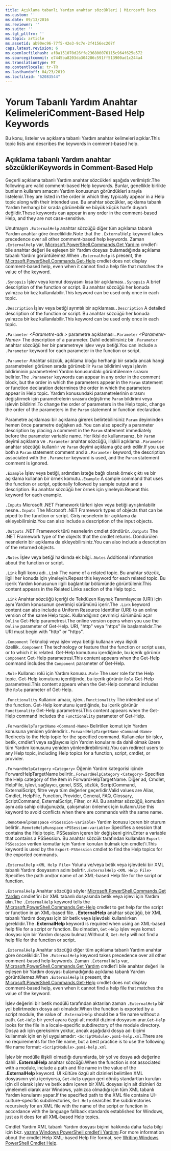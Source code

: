 ```yaml
---
title: Açıklama tabanlı Yardım anahtar sözcükleri | Microsoft Docs
ms.custom: ''
ms.date: 09/13/2016
ms.reviewer: ''
ms.suite: ''
ms.tgt_pltfrm: ''
ms.topic: article
ms.assetid: ab90ec96-77f5-42e3-9c7e-2f4156ec207f
caps.latest.revision: 6
ms.openlocfilehash: af8a151070d26ffe236800076115c964f625e572
ms.sourcegitcommit: e7445ba8203da304286c591ff513900ad1c244a4
ms.translationtype: MT
ms.contentlocale: tr-TR
ms.lasthandoff: 04/23/2019
ms.locfileid: "62083544"
---
```

# <a name="comment-based-help-keywords"></a><span data-ttu-id="2a3e0-102">Yorum Tabanlı Yardım Anahtar Kelimeleri</span><span class="sxs-lookup"><span data-stu-id="2a3e0-102">Comment-Based Help Keywords</span></span>

<span data-ttu-id="2a3e0-103">Bu konu, listeler ve açıklama tabanlı Yardım anahtar kelimeleri açıklar.</span><span class="sxs-lookup"><span data-stu-id="2a3e0-103">This topic lists and describes the keywords in comment-based help.</span></span>

## <a name="keywords-in-comment-based-help"></a><span data-ttu-id="2a3e0-104">Açıklama tabanlı Yardım anahtar sözcükleri</span><span class="sxs-lookup"><span data-stu-id="2a3e0-104">Keywords in Comment-Based Help</span></span>

<span data-ttu-id="2a3e0-105">Geçerli açıklama tabanlı Yardım anahtar sözcükleri aşağıda verilmiştir.</span><span class="sxs-lookup"><span data-stu-id="2a3e0-105">The following are valid comment-based Help keywords.</span></span> <span data-ttu-id="2a3e0-106">Bunlar, genellikle birlikte bunların kullanım amacını Yardım konusunun göründükleri sırayla listelenir.</span><span class="sxs-lookup"><span data-stu-id="2a3e0-106">They are listed in the order in which they typically appear in a Help topic along with their intended use.</span></span> <span data-ttu-id="2a3e0-107">Bu anahtar sözcükler, açıklama tabanlı Yardım herhangi bir sırada görünebilir ve büyük küçük harfe duyarlı değildir.</span><span class="sxs-lookup"><span data-stu-id="2a3e0-107">These keywords can appear in any order in the comment-based Help, and they are not case-sensitive.</span></span>

<span data-ttu-id="2a3e0-108">Unutmayın `.ExternalHelp` anahtar sözcüğü diğer tüm açıklama tabanlı Yardım anahtar göre önceliklidir.</span><span class="sxs-lookup"><span data-stu-id="2a3e0-108">Note that the `.ExternalHelp` keyword takes precedence over all other comment-based help keywords.</span></span> <span data-ttu-id="2a3e0-109">Zaman `.ExternalHelp` var, [Microsoft.PowerShell.Commands.Get Yardım](/dotnet/api/Microsoft.PowerShell.Commands.Get-Help) cmdlet'i bile anahtar değeri ile eşleşen bir Yardım dosyası bulamadığında açıklama tabanlı Yardım görüntülemez.</span><span class="sxs-lookup"><span data-stu-id="2a3e0-109">When `.ExternalHelp` is present, the [Microsoft.PowerShell.Commands.Get-Help](/dotnet/api/Microsoft.PowerShell.Commands.Get-Help) cmdlet does not display comment-based help, even when it cannot find a help file that matches the value of the keyword.</span></span>

<span data-ttu-id="2a3e0-110">`.Synopsis` İşlev veya komut dosyasını kısa bir açıklaması.</span><span class="sxs-lookup"><span data-stu-id="2a3e0-110">`.Synopsis` A brief description of the function or script.</span></span> <span data-ttu-id="2a3e0-111">Bu anahtar sözcüğü her konuda yalnızca bir kez kullanılabilir.</span><span class="sxs-lookup"><span data-stu-id="2a3e0-111">This keyword can be used only once in each topic.</span></span>

<span data-ttu-id="2a3e0-112">`.Description` İşlev veya betiği ayrıntılı bir açıklaması.</span><span class="sxs-lookup"><span data-stu-id="2a3e0-112">`.Description` A detailed description of the function or script.</span></span> <span data-ttu-id="2a3e0-113">Bu anahtar sözcüğü her konuda yalnızca bir kez kullanılabilir.</span><span class="sxs-lookup"><span data-stu-id="2a3e0-113">This keyword can be used only once in each topic.</span></span>

<span data-ttu-id="2a3e0-114">`.Parameter` *\<Parametre-adı >* parametre açıklaması.</span><span class="sxs-lookup"><span data-stu-id="2a3e0-114">`.Parameter` *\<Parameter-Name>* The description of a parameter.</span></span> <span data-ttu-id="2a3e0-115">Dahil edebilirsiniz bir `.Parameter` anahtar sözcüğü her bir parametreye işlev veya betiği.</span><span class="sxs-lookup"><span data-stu-id="2a3e0-115">You can include a `.Parameter` keyword for each parameter in the function or script.</span></span>

<span data-ttu-id="2a3e0-116">`.Parameter` Anahtar sözcük, açıklama bloğu herhangi bir sırada ancak hangi parametreleri görünen sırada görünebilir `Param` bildirimi veya işlevin bildiriminin parametreleri Yardım konusundaki görüntülenme sırasını belirler.</span><span class="sxs-lookup"><span data-stu-id="2a3e0-116">The `.Parameter` keywords can appear in any order in the comment block, but the order in which the parameters appear in the `Param` statement or function declaration determines the order in which the parameters appear in Help topic.</span></span> <span data-ttu-id="2a3e0-117">Yardım konusundaki parametrelerinin sırasını değiştirmek için parametrelerin sırasını değiştirme `Param` bildirimi veya işlevin bildirimi.</span><span class="sxs-lookup"><span data-stu-id="2a3e0-117">To change the order of parameters in the Help topic, change the order of the parameters in the `Param` statement or function declaration.</span></span>

<span data-ttu-id="2a3e0-118">Parametre açıklaması bir açıklama girerek belirtebilirsiniz `Param` deyiminden hemen önce parametre değişken adı.</span><span class="sxs-lookup"><span data-stu-id="2a3e0-118">You can also specify a parameter description by placing a comment in the `Param` statement immediately before the parameter variable name.</span></span> <span data-ttu-id="2a3e0-119">Her ikisi de kullanırsanız, bir `Param` deyimi açıklama ve `.Parameter` anahtar sözcüğü, ilişkili açıklama `.Parameter` anahtar sözcüğü kullanılır ve `Param` deyimi açıklama göz ardı edilir.</span><span class="sxs-lookup"><span data-stu-id="2a3e0-119">If you use both a `Param` statement comment and a `.Parameter` keyword, the description associated with the `.Parameter` keyword is used, and the `Param` statement comment is ignored.</span></span>

<span data-ttu-id="2a3e0-120">`.Example` İşlev veya betiği, ardından isteğe bağlı olarak örnek çıktı ve bir açıklama kullanan bir örnek komutu.</span><span class="sxs-lookup"><span data-stu-id="2a3e0-120">`.Example` A sample command that uses the function or script, optionally followed by sample output and a description.</span></span> <span data-ttu-id="2a3e0-121">Bu anahtar sözcüğü her örnek için yineleyin.</span><span class="sxs-lookup"><span data-stu-id="2a3e0-121">Repeat this keyword for each example.</span></span>

<span data-ttu-id="2a3e0-122">`.Inputs` Microsoft .NET Framework türleri işlev veya betiği ayrıştırılabilir nesne.</span><span class="sxs-lookup"><span data-stu-id="2a3e0-122">`.Inputs` The Microsoft .NET Framework types of objects that can be piped to the function or script.</span></span> <span data-ttu-id="2a3e0-123">Giriş nesnelerin bir açıklama da ekleyebilirsiniz.</span><span class="sxs-lookup"><span data-stu-id="2a3e0-123">You can also include a description of the input objects.</span></span>

<span data-ttu-id="2a3e0-124">`.Outputs` .NET Framework türü nesnelerin cmdlet döndürür.</span><span class="sxs-lookup"><span data-stu-id="2a3e0-124">`.Outputs` The .NET Framework type of the objects that the cmdlet returns.</span></span> <span data-ttu-id="2a3e0-125">Döndürülen nesnelerin bir açıklama da ekleyebilirsiniz.</span><span class="sxs-lookup"><span data-stu-id="2a3e0-125">You can also include a description of the returned objects.</span></span>

<span data-ttu-id="2a3e0-126">`.Notes` İşlev veya betiği hakkında ek bilgi.</span><span class="sxs-lookup"><span data-stu-id="2a3e0-126">`.Notes` Additional information about the function or script.</span></span>

<span data-ttu-id="2a3e0-127">`.Link` İlgili konu adı.</span><span class="sxs-lookup"><span data-stu-id="2a3e0-127">`.Link` The name of a related topic.</span></span> <span data-ttu-id="2a3e0-128">Bu anahtar sözcük, ilgili her konuda için yineleyin.</span><span class="sxs-lookup"><span data-stu-id="2a3e0-128">Repeat this keyword for each related topic.</span></span> <span data-ttu-id="2a3e0-129">Bu içerik Yardım konusunun ilgili bağlantılar bölümünde görüntülenir.</span><span class="sxs-lookup"><span data-stu-id="2a3e0-129">This content appears in the Related Links section of the Help topic.</span></span>

<span data-ttu-id="2a3e0-130">`.Link` Anahtar sözcüğü içeriği de Tekdüzen Kaynak Tanımlayıcısı (URI) için aynı Yardım konusunun çevrimiçi sürümünü içerir.</span><span class="sxs-lookup"><span data-stu-id="2a3e0-130">The `.Link` keyword content can also include a Uniform Resource Identifier (URI) to an online version of the same Help topic.</span></span> <span data-ttu-id="2a3e0-131">Kullandığınız çevrimiçi sürümünü açar `Online` Get-Help parametresi.</span><span class="sxs-lookup"><span data-stu-id="2a3e0-131">The online version opens when you use the `Online` parameter of Get-Help.</span></span> <span data-ttu-id="2a3e0-132">URI, "http" veya "https" ile başlamalıdır.</span><span class="sxs-lookup"><span data-stu-id="2a3e0-132">The URI must begin with "http" or "https".</span></span>

<span data-ttu-id="2a3e0-133">`.Component` Teknoloji veya işlev veya betiği kullanan veya ilişkili özellik.</span><span class="sxs-lookup"><span data-stu-id="2a3e0-133">`.Component` The technology or feature that the function or script uses, or to which it is related.</span></span> <span data-ttu-id="2a3e0-134">Get-Help komutunu içerdiğinde, bu içerik görünür `Component` Get-Help parametresi.</span><span class="sxs-lookup"><span data-stu-id="2a3e0-134">This content appears when the Get-Help command includes the `Component` parameter of Get-Help.</span></span>

<span data-ttu-id="2a3e0-135">`.Role` Kullanıcı rolü için Yardım konusu.</span><span class="sxs-lookup"><span data-stu-id="2a3e0-135">`.Role` The user role for the Help topic.</span></span> <span data-ttu-id="2a3e0-136">Get-Help komutunu içerdiğinde, bu içerik görünür `Role` Get-Help parametresi.</span><span class="sxs-lookup"><span data-stu-id="2a3e0-136">This content appears when the Get-Help command includes the `Role` parameter of Get-Help.</span></span>

<span data-ttu-id="2a3e0-137">`.Functionality` Kullanım amacı, işlev.</span><span class="sxs-lookup"><span data-stu-id="2a3e0-137">`.Functionality` The intended use of the function.</span></span> <span data-ttu-id="2a3e0-138">Get-Help komutunu içerdiğinde, bu içerik görünür `Functionality` Get-Help parametresi.</span><span class="sxs-lookup"><span data-stu-id="2a3e0-138">This content appears when the Get-Help command includes the `Functionality` parameter of Get-Help.</span></span>

<span data-ttu-id="2a3e0-139">`.ForwardHelpTargetName` `<Command-Name>` Belirtilen komut için Yardım konusuna yeniden yönlendirir.</span><span class="sxs-lookup"><span data-stu-id="2a3e0-139">`.ForwardHelpTargetName` `<Command-Name>` Redirects to the Help topic for the specified command.</span></span> <span data-ttu-id="2a3e0-140">Kullanıcılar bir işlev, betik, cmdlet'i veya sağlayıcısı için Yardım konularını da dahil olmak üzere tüm Yardım konusunu yeniden yönlendirebilirsiniz.</span><span class="sxs-lookup"><span data-stu-id="2a3e0-140">You can redirect users to any Help topic, including Help topics for a function, script, cmdlet, or provider.</span></span>

<span data-ttu-id="2a3e0-141">`.ForwardHelpCategory` `<Category>` Öğenin Yardım kategorisi içinde ForwardHelpTargetName belirtir.</span><span class="sxs-lookup"><span data-stu-id="2a3e0-141">`.ForwardHelpCategory` `<Category>` Specifies the Help category of the item in ForwardHelpTargetName.</span></span> <span data-ttu-id="2a3e0-142">Diğer ad, Cmdlet, HelpFile, işlevi, sağlayıcı, genel, SSS, sözlük, ScriptCommand, ExternalScript, filtre veya tüm değerler geçerlidir.</span><span class="sxs-lookup"><span data-stu-id="2a3e0-142">Valid values are Alias, Cmdlet, HelpFile, Function, Provider, General, FAQ, Glossary, ScriptCommand, ExternalScript, Filter, or All.</span></span> <span data-ttu-id="2a3e0-143">Bu anahtar sözcüğü, komutları aynı ada sahip olduğunuzda, çakışmaları önlemek için kullanın.</span><span class="sxs-lookup"><span data-stu-id="2a3e0-143">Use this keyword to avoid conflicts when there are commands with the same name.</span></span>

<span data-ttu-id="2a3e0-144">`.RemoteHelpRunspace` `<PSSession-variable>` Yardım konusu içeren bir oturum belirtir.</span><span class="sxs-lookup"><span data-stu-id="2a3e0-144">`.RemoteHelpRunspace` `<PSSession-variable>` Specifies a session that contains the Help topic.</span></span> <span data-ttu-id="2a3e0-145">PSSession içeren bir değişkeni girin.</span><span class="sxs-lookup"><span data-stu-id="2a3e0-145">Enter a variable that contains a PSSession.</span></span> <span data-ttu-id="2a3e0-146">Bu anahtar sözcük tarafından kullanılan `Export-PSSession` verilen komutlar için Yardım konuları bulmak için cmdlet'i.</span><span class="sxs-lookup"><span data-stu-id="2a3e0-146">This keyword is used by the `Export-PSSession` cmdlet to find the Help topics for the exported commands.</span></span>

<span data-ttu-id="2a3e0-147">`.ExternalHelp` `<XML Help File>` Yolunu ve/veya betik veya işlevdeki bir XML tabanlı Yardım dosyasının adını belirtir.</span><span class="sxs-lookup"><span data-stu-id="2a3e0-147">`.ExternalHelp` `<XML Help File>` Specifies the path and/or name of an XML-based Help file for the script or function.</span></span>

<span data-ttu-id="2a3e0-148">`.ExternalHelp` Anahtar sözcüğü söyler [Microsoft.PowerShell.Commands.Get Yardım](/dotnet/api/Microsoft.PowerShell.Commands.Get-Help) cmdlet'ini bir XML tabanlı dosyasında betik veya işlevi için Yardım alın.</span><span class="sxs-lookup"><span data-stu-id="2a3e0-148">The `.ExternalHelp` keyword tells the [Microsoft.PowerShell.Commands.Get-Help](/dotnet/api/Microsoft.PowerShell.Commands.Get-Help) cmdlet to get help for the script or function in an XML-based file.</span></span> <span data-ttu-id="2a3e0-149">**. ExternalHelp** anahtar sözcüğü, bir XML tabanlı Yardım dosyası için bir betik veya işlevdeki kullanılırken gereklidir.</span><span class="sxs-lookup"><span data-stu-id="2a3e0-149">The **.ExternalHelp** keyword is required when using an XML-based help file for a script or function.</span></span> <span data-ttu-id="2a3e0-150">Bu olmadan, `Get-Help` işlev veya komut dosyası için bir Yardım dosyası bulmaz.</span><span class="sxs-lookup"><span data-stu-id="2a3e0-150">Without it, `Get-Help` will not find a help file for the function or script.</span></span>

<span data-ttu-id="2a3e0-151">`.ExternalHelp` Anahtar sözcüğü diğer tüm açıklama tabanlı Yardım anahtar göre önceliklidir.</span><span class="sxs-lookup"><span data-stu-id="2a3e0-151">The `.ExternalHelp` keyword takes precedence over all other comment-based help keywords.</span></span> <span data-ttu-id="2a3e0-152">Zaman `.ExternalHelp` var, [Microsoft.PowerShell.Commands.Get Yardım](/dotnet/api/Microsoft.PowerShell.Commands.Get-Help) cmdlet'i bile anahtar değeri ile eşleşen bir Yardım dosyası bulamadığında açıklama tabanlı Yardım görüntülemez.</span><span class="sxs-lookup"><span data-stu-id="2a3e0-152">When `.ExternalHelp` is present, the [Microsoft.PowerShell.Commands.Get-Help](/dotnet/api/Microsoft.PowerShell.Commands.Get-Help) cmdlet does not display comment-based help, even when it cannot find a help file that matches the value of the keyword.</span></span>

<span data-ttu-id="2a3e0-153">İşlev değerini bir betik modülü tarafından aktarılan zaman `.ExternalHelp` bir yol belirtmeden dosya adı olmalıdır.</span><span class="sxs-lookup"><span data-stu-id="2a3e0-153">When the function is exported by a script module, the value of `.ExternalHelp` should be a file name without a path.</span></span> <span data-ttu-id="2a3e0-154">`Get-Help` bir yerel ayara özgü alt modül dizinini dosyasını arar.</span><span class="sxs-lookup"><span data-stu-id="2a3e0-154">`Get-Help` looks for the file in a locale-specific subdirectory of the module directory.</span></span> <span data-ttu-id="2a3e0-155">Dosya adı için gereksinim yoktur, ancak aşağıdaki dosya adı biçimi kullanmak için en iyi uygulamadır: `<ScriptModule>.psm1-help.xml`.</span><span class="sxs-lookup"><span data-stu-id="2a3e0-155">There are no requirements for the file name, but a best practice is to use the following file name format: `<ScriptModule>.psm1-help.xml`.</span></span>

<span data-ttu-id="2a3e0-156">İşlev bir modülle ilişkili olmadığı durumlarda, bir yol ve dosya adı değerine dahil **. ExternalHelp** anahtar sözcüğü.</span><span class="sxs-lookup"><span data-stu-id="2a3e0-156">When the function is not associated with a module, include a path and file name in the value of the **.ExternalHelp** keyword.</span></span> <span data-ttu-id="2a3e0-157">UI kültüre özgü alt dizinleri belirtilen XML dosyasının yolu içeriyorsa, `Get-Help` uygun geri dönüş standartları kurulan için dil olarak işlev ve betik adını içeren bir XML dosyası için alt dizinleri öz yinelemeli olarak arar Windows, yalnızca olmadığı için tüm XML tabanlı Yardım konularını yapar.</span><span class="sxs-lookup"><span data-stu-id="2a3e0-157">If the specified path to the XML file contains UI-culture-specific subdirectories, `Get-Help` searches the subdirectories recursively for an XML file with the name of the script or function in accordance with the language fallback standards established for Windows, just as it does for all XML-based Help topics.</span></span>

<span data-ttu-id="2a3e0-158">Cmdlet Yardım XML tabanlı Yardım dosyası biçimi hakkında daha fazla bilgi için bkz. [yazma Windows PowerShell cmdlet'i Yardımı](./writing-help-for-windows-powershell-cmdlets.md).</span><span class="sxs-lookup"><span data-stu-id="2a3e0-158">For more information about the cmdlet Help XML-based Help file format, see [Writing Windows PowerShell Cmdlet Help](./writing-help-for-windows-powershell-cmdlets.md).</span></span>